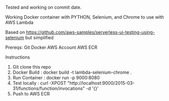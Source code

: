 Tested and working on commit date.

Working Docker container with PYTHON, Selenium, and Chrome to use with AWS Lambda

Based on https://github.com/aws-samples/serverless-ui-testing-using-selenium but simplified

Prereqs:
Git
Docker
AWS Account
AWS ECR


Instructions

1) Git clone this repo
2) Docker Build  : docker build -t lambda-selenium-chrome .
3) Run Container : docker run -p 9000:8080 <your container>
4) Test locally  : curl -XPOST "http://localhost:9000/2015-03-31/functions/function/invocations" -d '{}' 
5) Push to AWS ECR
  
 
